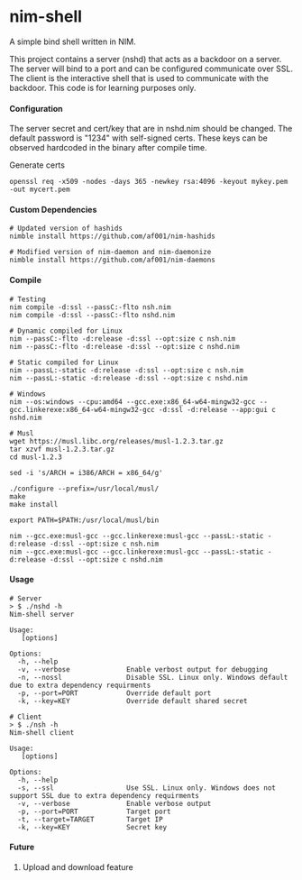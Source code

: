 # nim-shell
A simple bind shell written in NIM. 

This project contains a server (nshd) that acts as a backdoor on a server. The server will bind to a port and can be configured communicate over SSL. The client is the interactive shell that is used to communicate with the backdoor. This code is for learning purposes only.

#### Configuration
The server secret and cert/key that are in nshd.nim should be changed. The default password is "1234" with self-signed certs. These keys can be observed hardcoded in the binary after compile time. 

Generate certs
```
openssl req -x509 -nodes -days 365 -newkey rsa:4096 -keyout mykey.pem -out mycert.pem
```

#### Custom Dependencies
```
# Updated version of hashids
nimble install https://github.com/af001/nim-hashids

# Modified version of nim-daemon and nim-daemonize
nimble install https://github.com/af001/nim-daemons
```

#### Compile
```
# Testing
nim compile -d:ssl --passC:-flto nsh.nim
nim compile -d:ssl --passC:-flto nshd.nim

# Dynamic compiled for Linux
nim --passC:-flto -d:release -d:ssl --opt:size c nsh.nim
nim --passC:-flto -d:release -d:ssl --opt:size c nshd.nim

# Static compiled for Linux
nim --passL:-static -d:release -d:ssl --opt:size c nsh.nim
nim --passL:-static -d:release -d:ssl --opt:size c nshd.nim

# Windows
nim --os:windows --cpu:amd64 --gcc.exe:x86_64-w64-mingw32-gcc --gcc.linkerexe:x86_64-w64-mingw32-gcc -d:ssl -d:release --app:gui c nshd.nim

# Musl
wget https://musl.libc.org/releases/musl-1.2.3.tar.gz
tar xzvf musl-1.2.3.tar.gz
cd musl-1.2.3

sed -i 's/ARCH = i386/ARCH = x86_64/g'

./configure --prefix=/usr/local/musl/
make
make install

export PATH=$PATH:/usr/local/musl/bin

nim --gcc.exe:musl-gcc --gcc.linkerexe:musl-gcc --passL:-static -d:release -d:ssl --opt:size c nsh.nim 
nim --gcc.exe:musl-gcc --gcc.linkerexe:musl-gcc --passL:-static -d:release -d:ssl --opt:size c nshd.nim 

```

#### Usage
```
# Server
> $ ./nshd -h
Nim-shell server

Usage:
   [options]

Options:
  -h, --help
  -v, --verbose              Enable verbost output for debugging
  -n, --nossl                Disable SSL. Linux only. Windows default due to extra dependency requirments
  -p, --port=PORT            Override default port
  -k, --key=KEY              Override default shared secret

# Client
> $ ./nsh -h
Nim-shell client

Usage:
   [options]

Options:
  -h, --help
  -s, --ssl                  Use SSL. Linux only. Windows does not support SSL due to extra dependency requirments
  -v, --verbose              Enable verbose output
  -p, --port=PORT            Target port
  -t, --target=TARGET        Target IP
  -k, --key=KEY              Secret key
```

#### Future 
1. Upload and download feature
